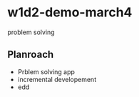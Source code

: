 # w1d2-demo-march4
problem solving

## Planroach

- Prblem solving app
 - incremental developement
 - edd
